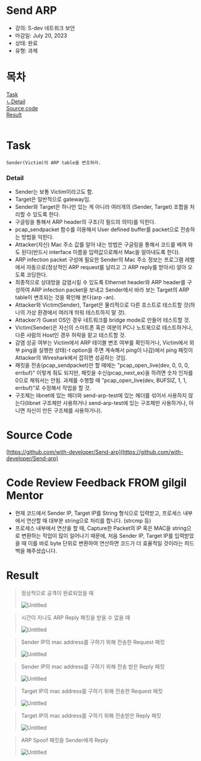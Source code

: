 # Send ARP

- 강의: S-dev 네트워크 보안<br>
- 마감일: July 20, 2023<br>
- 상태: 완료<br>
- 유형: 과제

# 목차
[Task](#task)<br>
[ㄴDetail](#detail)<br>
[Source code](#source-code)<br>
[Result](#result)<br><br>


# Task
```
Sender(Victim)의 ARP table을 변조하라.
```

### Detail

- Sender는 보통 Victim이라고도 함.
- Target은 일반적으로 gateway임.
- Sender와 Target은 하나만 있는 게 아니라 여러개의 (Sender, Target) 조합을 처리할 수 있도록 한다.
- 구글링을 통해서 ARP header의 구조(각 필드의 의미)를 익힌다.
- pcap_sendpacket 함수를 이용해서 User defined buffer를 packet으로 전송하는 방법을 익힌다.
- Attacker(자신) Mac 주소 값를 알아 내는 방법은 구글링을 통해서 코드를 베껴 와도 된다(반드시 interface 이름을 입력값으로해서 Mac을 알아내도록 한다).
- ARP infection packet 구성에 필요한 Sender의 Mac 주소 정보는 프로그램 레벨에서 자동으로(정상적인 ARP request를 날리고 그 ARP reply를 받아서) 알아 오도록 코딩한다.
- 최종적으로 상대방을 감염시킬 수 있도록 Ethernet header와 ARP header를 구성하여 ARP infection packet을 보내고 Sender에서 바라 보는 Target의 ARP table이 변조되는 것을 확인해 본다(arp -an).
- Attacker와 Victim(Sender), Target은 물리적으로 다른 호스트로 테스트할 것(하나의 가상 환경에서 여러개 띄워 테스트하지 말 것).
- Attacker가 Guest OS인 경우 네트워크를 bridge mode로 만들어 테스트할 것.
- Victim(Sender)은 자신의 스마트폰 혹은 여분의 PC나 노트북으로 테스트하거나, 다른 사람의 Host인 경우 허락을 맡고 테스트할 것.
- 감염 성공 여부는 Victim에서 ARP 테이블 변조 여부를 확인하거나, Victim에서 외부 ping을 실행한 상태(-t option을 주면 계속해서 ping이 나감)에서 ping 패킷이 Attacker의 Wireshark에서 잡히면 성공하는 것임.
- 패킷을 전송(pcap_sendpacket)만 할 때에는 "pcap_open_live(dev, 0, 0, 0, errbuf)" 이렇게 줘도 되지만, 패킷을 수신(pcap_next_ex)을 하려면 숫자 인자를 0으로 채워서는 안됨. 과제를 수행할 때 "pcap_open_live(dev, BUFSIZ, 1, 1, errbuf)"로 수정해서 작업을 할 것.
- 구조체는 libnet에 있는 헤더와 send-arp-test에 있는 헤더를 섞어서 사용하지 않는다(libnet 구조체만 사용하거나 send-arp-test에 있는 구조체만 사용하거나, 아니면 자신이 만든 구조체를 사용하거나).

# Source Code

[https://github.com/with-developer/Send-arp](https://github.com/with-developer/Send-arp)

# Code Review Feedback FROM gilgil Mentor
- 현재 코드에서 Sender IP, Target IP를 String 형식으로 입력받고, 프로세스 내부에서 연산할 때 대부분 string으로 처리를 합니다. (strcmp 등)
- 프로세스 내부에서 연산을 할 때, Capture한 Packet의 IP 혹은 MAC을 string으로 변환하는 작업이 많이 일어나기 때문에, 처음 Sender IP, Target IP를 입력받았을 때 이를 바로 byte 단위로 변환하여 연산하면 코드가 더 효율적일 것이라는 피드백을 해주셨습니다.

# Result

> 정상적으로 공격이 완료되었을 때
> 
> 
> ![Untitled](https://concise-egg-c3d.notion.site/image/https%3A%2F%2Fs3-us-west-2.amazonaws.com%2Fsecure.notion-static.com%2Fb6b2664b-8804-493b-bf4f-34bb638cd5ad%2FUntitled.png?id=50d4ba0a-f338-4a7b-a819-bc59ce286d89&table=block&spaceId=cdedcb90-4171-4218-866c-2193f2353645&width=960&userId=&cache=v2)
> 

> 시간이 지나도 ARP Reply 패킷을 받을 수 없을 때
> 
> 
> ![Untitled](https://concise-egg-c3d.notion.site/image/https%3A%2F%2Fs3-us-west-2.amazonaws.com%2Fsecure.notion-static.com%2F51ef6318-5bdd-4eb9-a9a7-f4710da581d9%2FUntitled.png?id=fb22a642-8b06-4dc4-b39c-06c4cab9c49a&table=block&spaceId=cdedcb90-4171-4218-866c-2193f2353645&width=950&userId=&cache=v2)
> 

> Sender IP의 mac address를 구하기 위해 전송한 Request 패킷
> 
> 
> ![Untitled](https://concise-egg-c3d.notion.site/image/https%3A%2F%2Fs3-us-west-2.amazonaws.com%2Fsecure.notion-static.com%2Fd0b7b6f3-6aad-4e1e-bc5c-ba096985072d%2FUntitled.png?id=a23175d2-9e33-468c-be0b-53815433623b&table=block&spaceId=cdedcb90-4171-4218-866c-2193f2353645&width=2000&userId=&cache=v2)
> 

> Sender IP의 mac address를 구하기 위해 전송 받은 Reply 패킷
> 
> 
> ![Untitled](https://concise-egg-c3d.notion.site/image/https%3A%2F%2Fs3-us-west-2.amazonaws.com%2Fsecure.notion-static.com%2F06071c2c-8dbf-4c18-b0e6-bb825118b432%2FUntitled.png?id=5a49c109-66f2-4221-b5ba-782aa55af915&table=block&spaceId=cdedcb90-4171-4218-866c-2193f2353645&width=2000&userId=&cache=v2)
> 

> Target IP의 mac address를 구하기 위해 전송한 Request 패킷
> 
> 
> ![Untitled](https://concise-egg-c3d.notion.site/image/https%3A%2F%2Fs3-us-west-2.amazonaws.com%2Fsecure.notion-static.com%2Fac58c268-97c3-49e1-a09a-9cc3f8f344c2%2FUntitled.png?id=516cfc1e-c704-4e68-ba88-8935e60b6521&table=block&spaceId=cdedcb90-4171-4218-866c-2193f2353645&width=2000&userId=&cache=v2)
> 

> Target IP의 mac address를 구하기 위해 전송받은 Reply 패킷
> 
> 
> ![Untitled](https://concise-egg-c3d.notion.site/image/https%3A%2F%2Fs3-us-west-2.amazonaws.com%2Fsecure.notion-static.com%2Fa1676c6e-a7c1-4c8f-8a7c-e0811a11c94e%2FUntitled.png?id=91a1901f-c27d-43fc-a1e9-f13cec24720d&table=block&spaceId=cdedcb90-4171-4218-866c-2193f2353645&width=2000&userId=&cache=v2)
> 

> ARP Spoof 패킷을 Sender에게 Reply
> 
> 
> ![Untitled](https://concise-egg-c3d.notion.site/image/https%3A%2F%2Fs3-us-west-2.amazonaws.com%2Fsecure.notion-static.com%2F3914694b-c3b8-4c40-9643-7fe36f0bb099%2FUntitled.png?id=5742cc44-3b32-4d6b-876d-e959fb584668&table=block&spaceId=cdedcb90-4171-4218-866c-2193f2353645&width=2000&userId=&cache=v2)
>
